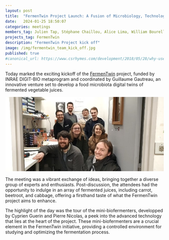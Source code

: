 ```yaml
---
layout: post
title:  "FermenTwin Project Launch: A Fusion of Microbiology, Technology, and Taste"
date:   2024-01-25 18:50:07
categories: meetings
members_tag: Julien Tap, Stéphane Chaillou, Alice Lima, William Bourelle
projects_tag: FermenTwin
description: "FermenTwin Project kick off"
image: /img/fermentwin_team_kick_off.jpg
published: true
#canonical_url: https://www.csrhymes.com/development/2018/05/28/why-use-a-static-site-generator.html
---
```



Today marked the exciting kickoff of the [FermenTwin](/projects/fermentwin/) project, funded by INRAE DIGIT-BIO metaprogram and coordinated by Guillaume Gautreau, an innovative venture set to develop a food microbiota digital twins of fermented vegetable juices. 


![](/img/fermentwin_team_kick_off.jpg)

The meeting was a vibrant exchange of ideas, bringing together a diverse group of experts and enthusiasts. Post-discussion, the attendees had the opportunity to indulge in an array of fermented juices, including carrot, beetroot, and cabbage, offering a firsthand taste of what the FermenTwin project aims to enhance.

The highlight of the day was the tour of the mini-biofermenters, developped by Cyprien Guerin and Pierre Nicolas, a peek into the advanced technology that lies at the heart of the project. These mini-biofermenters are a crucial element in the FermenTwin initiative, providing a controlled environment for studying and optimizing the fermentation process.

